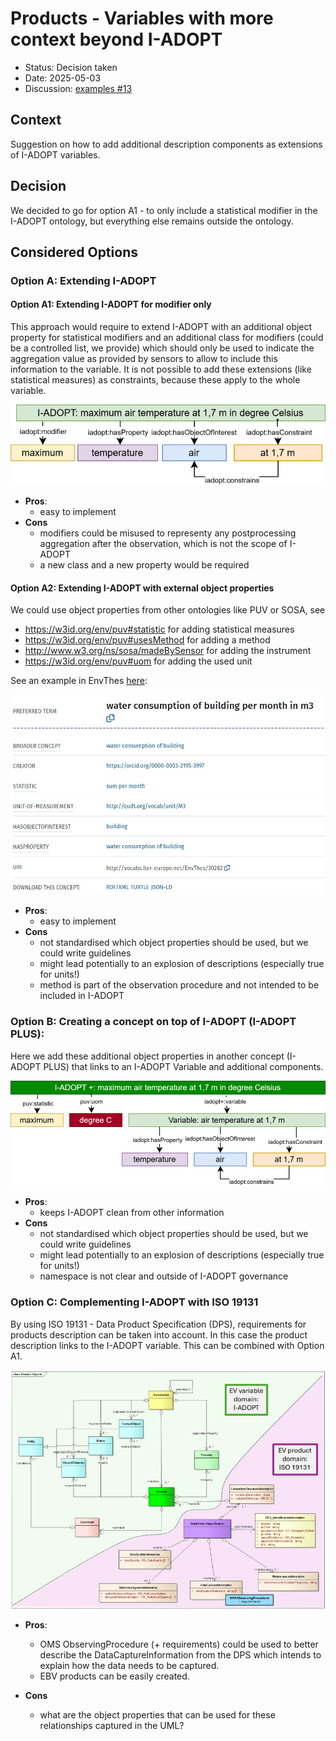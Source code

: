 # Products - Variables with more context beyond I-ADOPT

* Status: Decision taken
* Date: 2025-05-03
* Discussion: [examples #13](https://github.com/i-adopt/examples/issues/13)

## Context

Suggestion on how to add additional description components as extensions of I-ADOPT variables. 

## Decision

We decided to go for option A1 - to only include a statistical modifier in the I-ADOPT ontology, but everything else remains outside the ontology. 

## Considered Options

### Option A: Extending I-ADOPT 

#### Option A1: Extending I-ADOPT for modifier only
This approach would require to extend I-ADOPT with an additional object property for statistical modifiers and an additional class for modifiers (could be a controlled list, we provide) which should only be used to indicate the aggregation value as provided by sensors to allow to include this information to the variable. It is not possible to add these extensions (like statistical measures) as constraints, because these apply to the whole variable. 

![I-ADOPT Plus](002/002A.drawio.svg)

* **Pros**:
  * easy to implement
* **Cons**
  * modifiers could be misused to representy any postprocessing aggregation after the observation, which is not the scope of I-ADOPT
  * a new class and a new property would be required
 
#### Option A2: Extending I-ADOPT with external object properties
We could use object properties from other ontologies like PUV or SOSA, see
* https://w3id.org/env/puv#statistic for adding statistical measures
* https://w3id.org/env/puv#usesMethod for adding a method
* http://www.w3.org/ns/sosa/madeBySensor for adding the instrument
* https://w3id.org/env/puv#uom for adding the used unit 

See an example in EnvThes [here](http://vocabs.lter-europe.net/EnvThes/30282):

![I-ADOPT PLUS implemented in Envthes](002/EnvThes_I-ADOPT_plus.jpg)

* **Pros**:
  * easy to implement
* **Cons**
  * not standardised which object properties should be used, but we could write guidelines
  * might lead potentially to an explosion of descriptions (especially true for units!)
  * method is part of the observation procedure and not intended to be included in I-ADOPT

### Option B: Creating a concept on top of I-ADOPT (I-ADOPT PLUS):

Here we add these additional object properties in another concept (I-ADOPT PLUS) that links to an I-ADOPT Variable and additional components.

![I-ADOPT Plus](002/option002B.drawio.svg)

* **Pros**:
  * keeps I-ADOPT clean from other information
* **Cons**
  * not standardised which object properties should be used, but we could write guidelines
  * might lead potentially to an explosion of descriptions (especially true for units!)
  * namespace is not clear and outside of I-ADOPT governance

### Option C: Complementing I-ADOPT with ISO 19131 

By using ISO 19131 - Data Product Specification (DPS), requirements for products description can be taken into account. In this case the product description links to the I-ADOPT variable. This can be combined with Option A1.

![Product](002/Product.jpg)

* **Pros**:
  * OMS ObservingProcedure (+ requirements) could be used to better describe the DataCaptureInformation from the DPS which intends to explain how the data needs to be captured.
  * EBV products can be easily created.
    
* **Cons**
  * what are the object properties that can be used for these relationships captured in the UML?
    
